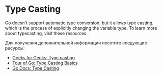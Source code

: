 # Type Casting

Go doesn't support automatic type conversion, but it allows type casting, which is the process of explicitly changing the variable type. To learn more about typecasting, visit these resources :

Для получения дополнительной информации посетите следующие ресурсы:

- [Geeks for Geeks: Type casting](https://www.geeksforgeeks.org/type-casting-or-type-conversion-in-golang/)
- [Tour of Go: Type Casting Basics](https://go.dev/tour/basics/13)
- [Go Docs: Type Casting](https://golangdocs.com/type-casting-in-golang)
